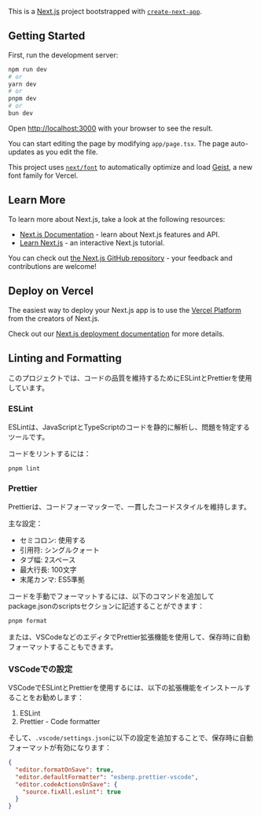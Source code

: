 This is a [Next.js](https://nextjs.org) project bootstrapped with [`create-next-app`](https://nextjs.org/docs/app/api-reference/cli/create-next-app).

## Getting Started

First, run the development server:

```bash
npm run dev
# or
yarn dev
# or
pnpm dev
# or
bun dev
```

Open [http://localhost:3000](http://localhost:3000) with your browser to see the result.

You can start editing the page by modifying `app/page.tsx`. The page auto-updates as you edit the file.

This project uses [`next/font`](https://nextjs.org/docs/app/building-your-application/optimizing/fonts) to automatically optimize and load [Geist](https://vercel.com/font), a new font family for Vercel.

## Learn More

To learn more about Next.js, take a look at the following resources:

- [Next.js Documentation](https://nextjs.org/docs) - learn about Next.js features and API.
- [Learn Next.js](https://nextjs.org/learn) - an interactive Next.js tutorial.

You can check out [the Next.js GitHub repository](https://github.com/vercel/next.js) - your feedback and contributions are welcome!

## Deploy on Vercel

The easiest way to deploy your Next.js app is to use the [Vercel Platform](https://vercel.com/new?utm_medium=default-template&filter=next.js&utm_source=create-next-app&utm_campaign=create-next-app-readme) from the creators of Next.js.

Check out our [Next.js deployment documentation](https://nextjs.org/docs/app/building-your-application/deploying) for more details.

## Linting and Formatting

このプロジェクトでは、コードの品質を維持するためにESLintとPrettierを使用しています。

### ESLint

ESLintは、JavaScriptとTypeScriptのコードを静的に解析し、問題を特定するツールです。

コードをリントするには：

```bash
pnpm lint
```

### Prettier

Prettierは、コードフォーマッターで、一貫したコードスタイルを維持します。

主な設定：

- セミコロン: 使用する
- 引用符: シングルクォート
- タブ幅: 2スペース
- 最大行長: 100文字
- 末尾カンマ: ES5準拠

コードを手動でフォーマットするには、以下のコマンドを追加してpackage.jsonのscriptsセクションに記述することができます：

```bash
pnpm format
```

または、VSCodeなどのエディタでPrettier拡張機能を使用して、保存時に自動フォーマットすることもできます。

### VSCodeでの設定

VSCodeでESLintとPrettierを使用するには、以下の拡張機能をインストールすることをお勧めします：

1. ESLint
2. Prettier - Code formatter

そして、`.vscode/settings.json`に以下の設定を追加することで、保存時に自動フォーマットが有効になります：

```json
{
  "editor.formatOnSave": true,
  "editor.defaultFormatter": "esbenp.prettier-vscode",
  "editor.codeActionsOnSave": {
    "source.fixAll.eslint": true
  }
}
```
